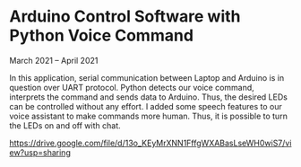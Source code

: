 # Arduino Control Software with Python Voice Command
March 2021 – April 2021

In this application, serial communication between Laptop and Arduino is in question over UART protocol. Python detects our voice command, interprets the command and sends data to Arduino. Thus, the desired LEDs can be controlled without any effort. I added some speech features to our voice assistant to make commands more human. Thus, it is possible to turn the LEDs on and off with chat.

https://drive.google.com/file/d/13o_KEyMrXNN1FffgWXABasLseWH0wiS7/view?usp=sharing
